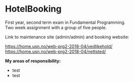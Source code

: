 # HotelBooking
First year, second term exam in Fundamental Programming.<br>
Two week assignment with a group of five people.<br>


Link to maintenance site (admin/admin) and booking website:<br>

https://home.usn.no/web-prg2-2018-04/vedlikehold/<br>
https://home.usn.no/web-prg2-2018-04/nettsted/<br>

<strong>My areas of responsibility:</strong><br>
<ul>
  <li>test</li>
    <li>test</li> 

 <ul>
